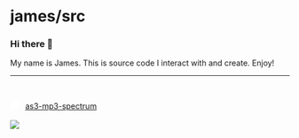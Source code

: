 # james/src

### Hi there 👋

My name is James. This is source code I interact with and create. Enjoy!

----
</br>

[<img src="images/github-mark-white.svg" height="15px">](../as3-mp3-spectrum) &nbsp; 
[as3-mp3-spectrum](../as3-mp3-spectrum)
</br>
</br>
[<img src="images/mp3-equalizer-player.gif" height="50px">](https://github.com/jamessrc/as3-mp3-spectrum)
